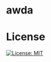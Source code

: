 # awda
  # License
  [![License: MIT](https://img.shields.io/badge/License-MIT-yellow.svg)](https://opensource.org/licenses/MIT)

